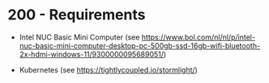 # 200 - Requirements

- Intel NUC Basic Mini Computer (see https://www.bol.com/nl/nl/p/intel-nuc-basic-mini-computer-desktop-pc-500gb-ssd-16gb-wifi-bluetooth-2x-hdmi-windows-11/9300000095689051/)

- Kubernetes (see https://tightlycoupled.io/stormlight/)
